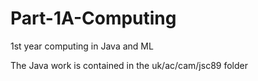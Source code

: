 # Part-1A-Computing
1st year computing in Java and ML

The Java work is contained in the uk/ac/cam/jsc89 folder
